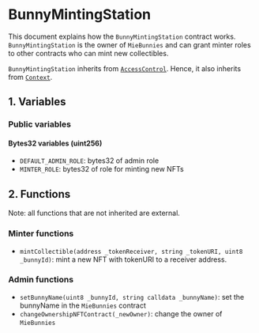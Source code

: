 # BunnyMintingStation

This document explains how the `BunnyMintingStation` contract works. `BunnyMintingStation` is the owner of `MieBunnies` and can grant minter roles to other contracts who can mint new collectibles.

`BunnyMintingStation` inherits from [`AccessControl`](https://github.com/OpenZeppelin/openzeppelin-contracts/blob/master/contracts/access/AccessControl.sol). Hence, it also inherits from [`Context`](https://github.com/OpenZeppelin/openzeppelin-contracts/blob/master/contracts/utils/Context.sol).

## 1. Variables

### Public variables

#### Bytes32 variables (uint256)

- `DEFAULT_ADMIN_ROLE`: bytes32 of admin role
- `MINTER_ROLE`: bytes32 of role for minting new NFTs

## 2. Functions

Note: all functions that are not inherited are external.

### Minter functions

- `mintCollectible(address _tokenReceiver, string _tokenURI, uint8 _bunnyId)`: mint a new NFT with tokenURI to a receiver address.

### Admin functions

- `setBunnyName(uint8 _bunnyId, string calldata _bunnyName)`: set the bunnyName in the `MieBunnies` contract
- `changeOwnershipNFTContract(_newOwner)`: change the owner of `MieBunnies`

